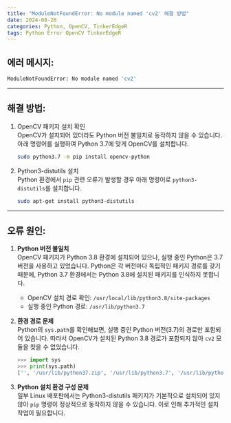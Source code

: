 ```yaml
---
title: "ModuleNotFoundError: No module named 'cv2' 해결 방법"
date: 2024-08-26
categories: Python, OpenCV, TinkerEdgeR
tags: Python Error OpenCV TinkerEdgeR
---
```


## 에러 메시지:

```bash
ModuleNotFoundError: No module named 'cv2'
```
---

## 해결 방법:

1. OpenCV 패키지 설치 확인  
   OpenCV가 설치되어 있더라도 Python 버전 불일치로 동작하지 않을 수 있습니다.  
   아래 명령어를 실행하여 Python 3.7에 맞게 OpenCV를 설치합니다.

   ```bash
   sudo python3.7 -m pip install opencv-python
   ```

2. Python3-distutils 설치  
   Python 환경에서 `pip` 관련 오류가 발생할 경우 아래 명령어로 `python3-distutils`를 설치합니다.

   ```bash
   sudo apt-get install python3-distutils
   ```
---

## 오류 원인:  
1. **Python 버전 불일치**  
   OpenCV 패키지가 Python 3.8 환경에 설치되어 있으나, 실행 중인 Python은 3.7 버전을 사용하고 있었습니다. Python은 각 버전마다 독립적인 패키지 경로를 갖기 때문에, Python 3.7 환경에서는 Python 3.8에 설치된 패키지를 인식하지 못합니다.  

   - OpenCV 설치 경로 확인: `/usr/local/lib/python3.8/site-packages`  
   - 실행 중인 Python 경로: `/usr/lib/python3.7`

2. **환경 경로 문제**  
   Python의 `sys.path`를 확인해보면, 실행 중인 Python 버전(3.7)의 경로만 포함되어 있습니다. 따라서 OpenCV가 설치된 Python 3.8 경로가 포함되지 않아 `cv2` 모듈을 찾을 수 없었습니다.

   ```python
   >>> import sys
   >>> print(sys.path)
   ['', '/usr/lib/python37.zip', '/usr/lib/python3.7', '/usr/lib/python3.7/lib-dynload', '/home/linaro/.local/lib/python3.7/site-packages', '/usr/local/lib/python3.7/dist-packages', '/usr/lib/python3/dist-packages']
   ```

3. **Python 설치 환경 구성 문제**  
   일부 Linux 배포판에서는 Python3-distutils 패키지가 기본적으로 설치되어 있지 않아 `pip` 명령이 정상적으로 동작하지 않을 수 있습니다. 이로 인해 추가적인 설치 작업이 필요합니다.
